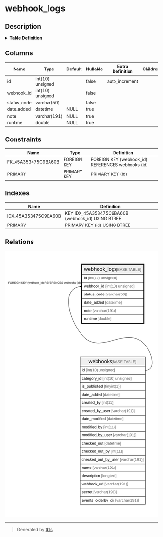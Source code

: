 # webhook_logs

## Description

<details>
<summary><strong>Table Definition</strong></summary>

```sql
CREATE TABLE `webhook_logs` (
  `id` int(10) unsigned NOT NULL AUTO_INCREMENT,
  `webhook_id` int(10) unsigned NOT NULL,
  `status_code` varchar(50) COLLATE utf8mb4_unicode_ci NOT NULL,
  `date_added` datetime DEFAULT NULL,
  `note` varchar(191) COLLATE utf8mb4_unicode_ci DEFAULT NULL,
  `runtime` double DEFAULT NULL,
  PRIMARY KEY (`id`),
  KEY `IDX_45A353475C9BA60B` (`webhook_id`),
  CONSTRAINT `FK_45A353475C9BA60B` FOREIGN KEY (`webhook_id`) REFERENCES `webhooks` (`id`) ON DELETE CASCADE
) ENGINE=InnoDB DEFAULT CHARSET=utf8mb4 COLLATE=utf8mb4_unicode_ci ROW_FORMAT=DYNAMIC
```

</details>

## Columns

| Name | Type | Default | Nullable | Extra Definition | Children | Parents | Comment |
| ---- | ---- | ------- | -------- | --------------- | -------- | ------- | ------- |
| id | int(10) unsigned |  | false | auto_increment |  |  |  |
| webhook_id | int(10) unsigned |  | false |  |  | [webhooks](webhooks.md) |  |
| status_code | varchar(50) |  | false |  |  |  |  |
| date_added | datetime | NULL | true |  |  |  |  |
| note | varchar(191) | NULL | true |  |  |  |  |
| runtime | double | NULL | true |  |  |  |  |

## Constraints

| Name | Type | Definition |
| ---- | ---- | ---------- |
| FK_45A353475C9BA60B | FOREIGN KEY | FOREIGN KEY (webhook_id) REFERENCES webhooks (id) |
| PRIMARY | PRIMARY KEY | PRIMARY KEY (id) |

## Indexes

| Name | Definition |
| ---- | ---------- |
| IDX_45A353475C9BA60B | KEY IDX_45A353475C9BA60B (webhook_id) USING BTREE |
| PRIMARY | PRIMARY KEY (id) USING BTREE |

## Relations

![er](webhook_logs.svg)

---

> Generated by [tbls](https://github.com/k1LoW/tbls)
